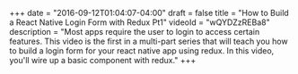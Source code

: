 +++
date = "2016-09-12T01:04:07-04:00"
draft = false
title = "How to Build a React Native Login Form with Redux Pt1"
videoId = "wQYDZzREBa8"
description = "Most apps require the user to login to access certain features. This video is the first in a multi-part series that will teach you how to build a login form for your react native app using redux. In this video, you'll wire up a basic component with redux."
+++

